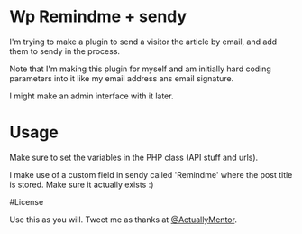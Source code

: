 # Wp Remindme + sendy

I'm trying to make a plugin to send a visitor the article by email, and add them to sendy in the process.

Note that I'm making this plugin for myself and am initially hard coding parameters into it like my email address ans email signature.

I might make an admin interface with it later.

# Usage

Make sure to set the variables in the PHP class (API stuff and urls).

I make use of a custom field in sendy called 'Remindme' where the post title is stored. Make sure it actually exists :)

#License

Use this as you will. Tweet me as thanks at <a href="https://twitter.com/ActuallyMentorv">@ActuallyMentor</a>.